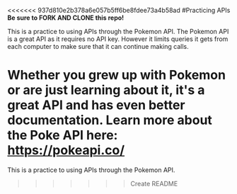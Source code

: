 <<<<<<< 937d810e2b378a6e057b5ff6be8fdee73a4b58ad
#Practicing APIs
**Be sure to FORK AND CLONE this repo!**

This is a practice to using APIs through the Pokemon API. The Pokemon API is a great API as it requires no API key. However it limits queries it gets from each computer to make sure that it can continue making calls. 

Whether you grew up with Pokemon or are just learning about it, it's a great API and has even better documentation. 
Learn more about the Poke API here: https://pokeapi.co/
=======
This is a practice to using APIs through the Pokemon API. 
>>>>>>> Create README
